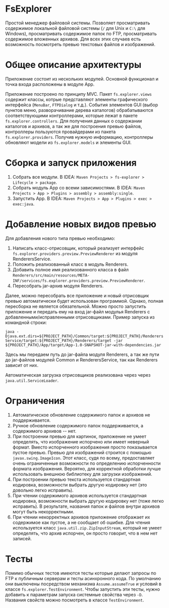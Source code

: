 # FsExplorer

Простой менеджер файловой системы. Позволяет просматривать содержимое локальной файловой системы (`/` для Unix и `C:\` для Windows), просматривать содержимое папок по FTP, просматривать содержимое вложенных архивов. Для всех этих случаев есть возможность посмотреть превью текстовых файлов и изображений.

# Общее описание архитектуры

Приложение состоит из нескольких модулей. Основной функционал и точка входа расположены в модуле App.

Приложение построено по принципу MVC. Пакет `fs.explorer.views` содержит классы, котрые представляют элементы графического интерфейса (`MenuBar`, `FTPDialog` и т.д.). События элементов GUI (выбор пунктов меню, разворачивание дерева каталогов) обрабатываются соответствующими контроллерами, которые лежат в пакете `fs.explorer.controllers`. Для получения данных о содержании каталогов и архивов, а так же для построения превью файлов, контроллеры пользуются провайдерами из пакета `fs.explorer.providers`. Получив нужную информацию, контроллеры обновляют модели из `fs.explorer.models` и элементы GUI.

# Сборка и запуск приложения

1. Собрать все модули. В IDEA: `Maven Projects > fs-explorer > Lifecycle > package`.
2. Собрать модуль App со всеми зависимостями. В IDEA: `Maven Projects > App > Plugins > assembly > assembly:single`.
3. Запустить App. В IDEA: `Maven Projects > App > Plugins > exec > exec:java`.

# Добавление новых видов превью

Для добавления нового типа превью необходимо:
1. Написать класс-отрисовщик, который реализует интерфейс `fs.explorer.providers.preview.PreviewRenderer` из модуля RenderersService.
2. Положить реализованный класс в модуль Renderers. 
3. Добавить полное имя реализованного класса в файл `Renderers/src/main/resources/META-INF/services/fs.explorer.providers.preview.PreviewRenderer`.
4. Пересобрать jar-архив модуля Renderers.

Далее, можно пересобрать все приложение и новый отрисовщик превью автоматически будет использован программой. Однако, полная пересборка не является обязательной. Можно просто запустить приложение и передать ему на вход jar-файл модулья Renderers с добавленными/исправленными отрисовщиками. Пример запуска из командной строки:

`java -Djava.ext.dirs=${PROJECT_PATH}/Common/target:${PROJECT_PATH}/RenderersService/target:${PROJECT_PATH}/Renderers/target -jar ${PROJECT_PATH}/App/target/App-1.0-SNAPSHOT-jar-with-dependencies.jar`

Здесь мы передаем путь до jar-файла модуля Renderers, а так же пути до jar-файлов модулей Common и RenderersService, так как Renderers зависит от них.

Автоматическая загрузка отрисовщиков реализована через через `java.util.ServiceLoader`.

# Ограничения

1. Автоматическое обновление содержимого папок и архивов не поддерживается.
2. Ручное обновление содержимого папок поддерживается, а содержимого архивов -- нет.
3. При построении превью для картинок, приложение не умеет определять, что изображение испорчено или имеет неверный формат. Вместо испорченного изображения просто показывается пустое превью. Превью для изображений строится с помощью `javax.swing.ImageIcon`. Этот класс, судя по всему, предоставляет очень ограниченные возможности по определению испорченности формата изображения. Вероятно, для корректной обработки лучше использовать внешнюю библиотеку для загрузки изображений.
4. При построении превью текста используется стандартная кодировка, возможности выбрать другую кодировку нет (это довольно легко исправить).
5. При чтении содержимого архивов используется стандартная кодировка, возможности выбрать другую кодировку нет (тоже легко исправить). В результате, названия папок и файлов внутри архивов могут быть некорректными.
6. При чтении некорректных архивов приложение отображает их содержимое как пустое, а не сообщает об ошибке. Для чтения используется класс `java.util.zip.ZipInputStream`, который не умеет определять, что архив испорчен, он просто говорит, что в нем нет записей.

# Тесты

Помимо обычных тестов имеются тесты которые делают запросы по FTP к публичным серверам и тесты асинхронного кода. По умолчанию они выключены посредством механизма `Assume.assumeTrue` и условий в классе `fs.explorer.TestEnvironment`. Чтобы запустить эти тесты, нужно добавить к параметрам запуска системные свойства через `-D`. Названия свойств можно посмотреть в классе `TestEnvironment`.
